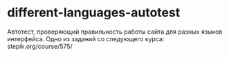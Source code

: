 # different-languages-autotest
Автотест, проверяющий правильность работы сайта для разных языков интерфейса.
Одно из заданий со следующего курса: stepik.org/course/575/
